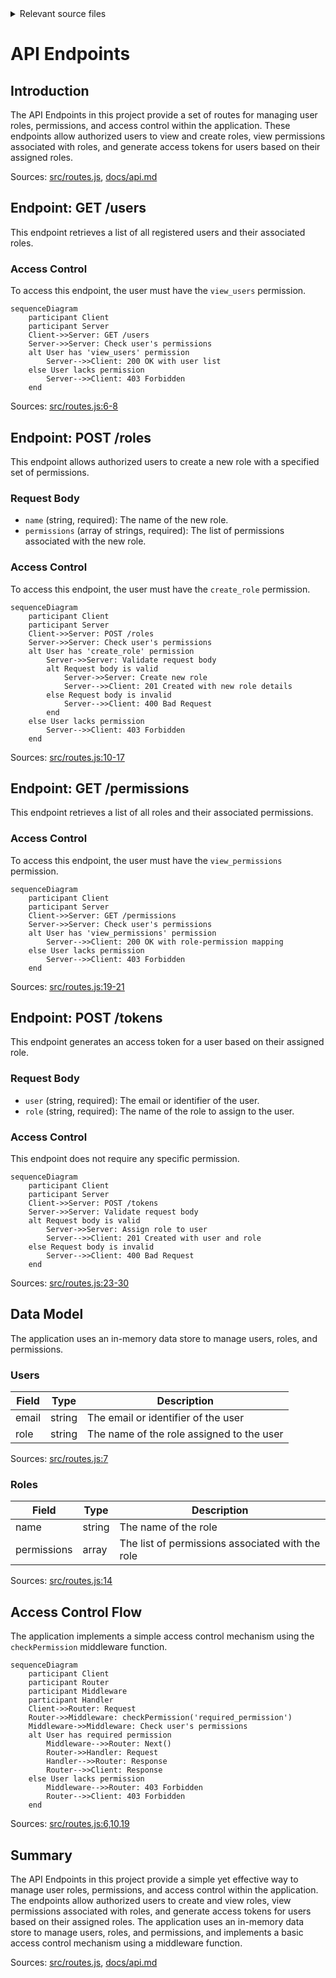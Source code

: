 <details>
<summary>Relevant source files</summary>

The following files were used as context for generating this wiki page:

- [src/routes.js](https://github.com/aanickode/access-control-service/blob/main/src/routes.js)
- [docs/api.md](https://github.com/aanickode/access-control-service/blob/main/docs/api.md)
</details>

# API Endpoints

## Introduction

The API Endpoints in this project provide a set of routes for managing user roles, permissions, and access control within the application. These endpoints allow authorized users to view and create roles, view permissions associated with roles, and generate access tokens for users based on their assigned roles.

Sources: [src/routes.js](), [docs/api.md]()

## Endpoint: GET /users

This endpoint retrieves a list of all registered users and their associated roles.

### Access Control

To access this endpoint, the user must have the `view_users` permission.

```mermaid
sequenceDiagram
    participant Client
    participant Server
    Client->>Server: GET /users
    Server->>Server: Check user's permissions
    alt User has 'view_users' permission
        Server-->>Client: 200 OK with user list
    else User lacks permission
        Server-->>Client: 403 Forbidden
    end
```

Sources: [src/routes.js:6-8]()

## Endpoint: POST /roles

This endpoint allows authorized users to create a new role with a specified set of permissions.

### Request Body

- `name` (string, required): The name of the new role.
- `permissions` (array of strings, required): The list of permissions associated with the new role.

### Access Control

To access this endpoint, the user must have the `create_role` permission.

```mermaid
sequenceDiagram
    participant Client
    participant Server
    Client->>Server: POST /roles
    Server->>Server: Check user's permissions
    alt User has 'create_role' permission
        Server->>Server: Validate request body
        alt Request body is valid
            Server->>Server: Create new role
            Server-->>Client: 201 Created with new role details
        else Request body is invalid
            Server-->>Client: 400 Bad Request
        end
    else User lacks permission
        Server-->>Client: 403 Forbidden
    end
```

Sources: [src/routes.js:10-17]()

## Endpoint: GET /permissions

This endpoint retrieves a list of all roles and their associated permissions.

### Access Control

To access this endpoint, the user must have the `view_permissions` permission.

```mermaid
sequenceDiagram
    participant Client
    participant Server
    Client->>Server: GET /permissions
    Server->>Server: Check user's permissions
    alt User has 'view_permissions' permission
        Server-->>Client: 200 OK with role-permission mapping
    else User lacks permission
        Server-->>Client: 403 Forbidden
    end
```

Sources: [src/routes.js:19-21]()

## Endpoint: POST /tokens

This endpoint generates an access token for a user based on their assigned role.

### Request Body

- `user` (string, required): The email or identifier of the user.
- `role` (string, required): The name of the role to assign to the user.

### Access Control

This endpoint does not require any specific permission.

```mermaid
sequenceDiagram
    participant Client
    participant Server
    Client->>Server: POST /tokens
    Server->>Server: Validate request body
    alt Request body is valid
        Server->>Server: Assign role to user
        Server-->>Client: 201 Created with user and role
    else Request body is invalid
        Server-->>Client: 400 Bad Request
    end
```

Sources: [src/routes.js:23-30]()

## Data Model

The application uses an in-memory data store to manage users, roles, and permissions.

### Users

| Field | Type   | Description                   |
|-------|--------|-------------------------------|
| email | string | The email or identifier of the user |
| role  | string | The name of the role assigned to the user |

Sources: [src/routes.js:7]()

### Roles

| Field       | Type  | Description                   |
|-------------|-------|-------------------------------|
| name        | string | The name of the role         |
| permissions | array | The list of permissions associated with the role |

Sources: [src/routes.js:14]()

## Access Control Flow

The application implements a simple access control mechanism using the `checkPermission` middleware function.

```mermaid
sequenceDiagram
    participant Client
    participant Router
    participant Middleware
    participant Handler
    Client->>Router: Request
    Router->>Middleware: checkPermission('required_permission')
    Middleware->>Middleware: Check user's permissions
    alt User has required permission
        Middleware-->>Router: Next()
        Router->>Handler: Request
        Handler-->>Router: Response
        Router-->>Client: Response
    else User lacks permission
        Middleware-->>Router: 403 Forbidden
        Router-->>Client: 403 Forbidden
    end
```

Sources: [src/routes.js:6,10,19]()

## Summary

The API Endpoints in this project provide a simple yet effective way to manage user roles, permissions, and access control within the application. The endpoints allow authorized users to create and view roles, view permissions associated with roles, and generate access tokens for users based on their assigned roles. The application uses an in-memory data store to manage users, roles, and permissions, and implements a basic access control mechanism using a middleware function.

Sources: [src/routes.js](), [docs/api.md]()
